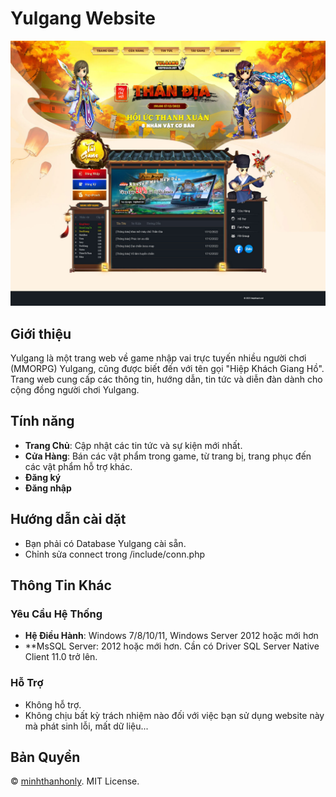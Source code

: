 # Yulgang Website

![HiepKhach](./hiepkhach.net.jpg)

## Giới thiệu

Yulgang là một trang web về game nhập vai trực tuyến nhiều người chơi (MMORPG) Yulgang, cũng được biết đến với tên gọi "Hiệp Khách Giang Hồ". Trang web cung cấp các thông tin, hướng dẫn, tin tức và diễn đàn dành cho cộng đồng người chơi Yulgang.

## Tính năng

- **Trang Chủ**: Cập nhật các tin tức và sự kiện mới nhất.
- **Cửa Hàng**: Bán các vật phẩm trong game, từ trang bị, trang phục đến các vật phẩm hỗ trợ khác.
- **Đăng ký**
- **Đăng nhập**

## Hướng dẫn cài dặt
- Bạn phải có Database Yulgang cài sẵn.
- Chỉnh sửa connect trong /include/conn.php

## Thông Tin Khác

### Yêu Cầu Hệ Thống

- **Hệ Điều Hành**: Windows 7/8/10/11, Windows Server 2012 hoặc mới hơn
- **MsSQL Server: 2012 hoặc mới hơn. Cần có Driver SQL Server Native Client 11.0 trở lên.

### Hỗ Trợ

- Không hỗ trợ.
- Không chịu bất kỳ trách nhiệm nào đối với việc bạn sử dụng website này mà phát sinh lỗi, mất dữ liệu... 

## Bản Quyền

&copy; [minhthanhonly](https://www.facebook.com/thanhonly). MIT License.
